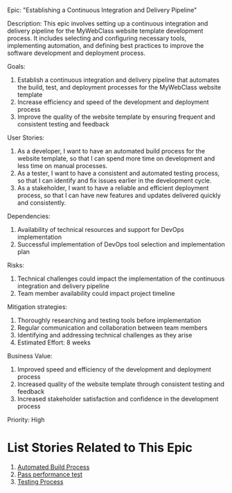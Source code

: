 Epic: "Establishing a Continuous Integration and Delivery Pipeline"

Description: This epic involves setting up a continuous integration and delivery pipeline for the MyWebClass website template development process. It includes selecting and configuring necessary tools, implementing automation, and defining best practices to improve the software development and deployment process.

Goals:
1. Establish a continuous integration and delivery pipeline that automates the build, test, and deployment processes for the MyWebClass website template
2. Increase efficiency and speed of the development and deployment process
3. Improve the quality of the website template by ensuring frequent and consistent testing and feedback

User Stories:
1. As a developer, I want to have an automated build process for the website template, so that I can spend more time on development and less time on manual processes.
2. As a tester, I want to have a consistent and automated testing process, so that I can identify and fix issues earlier in the development cycle.
3. As a stakeholder, I want to have a reliable and efficient deployment process, so that I can have new features and updates delivered quickly and consistently.

Dependencies:
1. Availability of technical resources and support for DevOps implementation
2. Successful implementation of DevOps tool selection and implementation plan

Risks:
1. Technical challenges could impact the implementation of the continuous integration and delivery pipeline
2. Team member availability could impact project timeline

Mitigation strategies:
1. Thoroughly researching and testing tools before implementation
2. Regular communication and collaboration between team members
3. Identifying and addressing technical challenges as they arise
4. Estimated Effort: 8 weeks

Business Value:
1. Improved speed and efficiency of the development and deployment process
2. Increased quality of the website template through consistent testing and feedback
3. Increased stakeholder satisfaction and confidence in the development process

Priority: High

# List Stories Related to This Epic
1. [Automated Build Process](https://github.com/ahg3/mywebclass-agile-docs/blob/787bccad5c4bc4d6837a63c6e4a0ca5d16c91095/documentation/theme_1/initiatives/Epic/User%20Stories/Automated%20Build%20Process.md)
2. [Pass performance test](https://github.com/ahg3/mywebclass-agile-docs/blob/787bccad5c4bc4d6837a63c6e4a0ca5d16c91095/documentation/theme_1/initiatives/Epic/User%20Stories/Pass%20performance%20tests.md)
3. [Testing Process](https://github.com/ahg3/mywebclass-agile-docs/blob/787bccad5c4bc4d6837a63c6e4a0ca5d16c91095/documentation/theme_1/initiatives/Epic/User%20Stories/Testing_Process.md)
